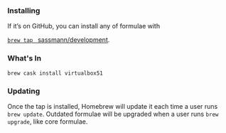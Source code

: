 ### Installing
If it’s on GitHub, you can install any of formulae with

[`brew tap ` sassmann/development](Taps.md).

### What's In

`brew cask install virtualbox51`

### Updating
Once the tap is installed, Homebrew will update it each time a user runs
`brew update`. Outdated formulae will be upgraded when a user runs
`brew upgrade`, like core formulae.

